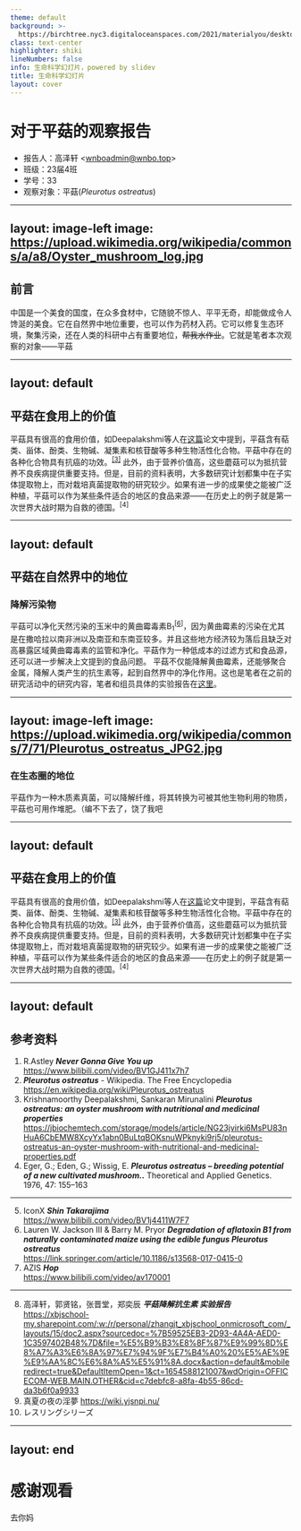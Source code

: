 ```yaml
---
theme: default
background: >-
  https://birchtree.nyc3.digitaloceanspaces.com/2021/materialyou/desktop/material_you_desktop_1.png
class: text-center
highlighter: shiki
lineNumbers: false
info: 生命科学幻灯片，powered by slidev
title: 生命科学幻灯片
layout: cover
---
```


# 对于平菇的观察报告

- 报告人：高泽轩 <[wnboadmin@wnbo.top](mailto:wnboadmin@wnbo.top)>
- 班级：23届4班
- 学号：33
- 观察对象：平菇(*Pleurotus ostreatus*)

---
layout: image-left
image: https://upload.wikimedia.org/wikipedia/commons/a/a8/Oyster_mushroom_log.jpg
---

## 前言
中国是一个美食的国度，在众多食材中，它随貌不惊人、平平无奇，却能做成令人馋涎的美食。它在自然界中地位重要，也可以作为药材入药。它可以修复生态环境，聚集污染，还在人类的科研中占有重要地位，~~帮我水作业~~。它就是笔者本次观察的对象——平菇

---
layout: default
---
## 平菇在食用上的价值

平菇具有很高的食用价值，如Deepalakshmi等人在[这篇](https://jbiochemtech.com/storage/models/article/NG23jvirki6MsPU83nHuA6CbEMW8XcyYx1abn0BuLtqBOKsnuWPknyki9rj5/pleurotus-ostreatus-an-oyster-mushroom-with-nutritional-and-medicinal-properties.pdf)论文中提到，平菇含有萜类、甾体、酚类、⽣物碱、凝集素和核苷酸等多种⽣物活性化合物。平菇中存在的各种化合物具有抗癌的功效。<sup>[[3]](https://jbiochemtech.com/storage/models/article/NG23jvirki6MsPU83nHuA6CbEMW8XcyYx1abn0BuLtqBOKsnuWPknyki9rj5/pleurotus-ostreatus-an-oyster-mushroom-with-nutritional-and-medicinal-properties.pdf)</sup>
此外，由于营养价值⾼，这些蘑菇可以为抵抗营养不良疾病提供重要⽀持。但是，目前的资料表明，⼤多数研究计划都集中在⼦实体提取物上，⽽对栽培真菌提取物的研究较少。如果有进一步的成果使之能被广泛种植，平菇可以作为某些条件适合的地区的食品来源——在历史上的例子就是第一次世界大战时期为自救的德国。<sup>[4]</sup>

---
layout: default
---
## 平菇在自然界中的地位

### 降解污染物

平菇可以净化天然污染的玉米中的黄曲霉毒素B<sub>1</sub><sup>[[6](https://link.springer.com/article/10.1186/s13568-017-0415-0)]</sup>，因为黄曲霉素的污染在尤其是在撒哈拉以南非洲以及南亚和东南亚较多。并且这些地方经济较为落后且缺乏对高暴露区域黄曲霉毒素的监管和净化。平菇作为一种低成本的过滤方式和食品源，还可以进一步解决上文提到的食品问题。
平菇不仅能降解黄曲霉素，还能够聚合金属，降解人类产生的抗生素等，起到自然界中的净化作用。这也是笔者在之前的研究活动中的研究内容，笔者和组员具体的实验报告在[这里](https://xbjschool-my.sharepoint.com/:w:/r/personal/zhangjt_xbjschool_onmicrosoft_com/_layouts/15/doc2.aspx?sourcedoc=%7B59525EB3-2D93-4A4A-AED0-1C3597402B48%7D&file=%E5%B9%B3%E8%8F%87%E9%99%8D%E8%A7%A3%E6%8A%97%E7%94%9F%E7%B4%A0%20%E5%AE%9E%E9%AA%8C%E6%8A%A5%E5%91%8A.docx&action=default&mobileredirect=true&DefaultItemOpen=1&ct=1654588121007&wdOrigin=OFFICECOM-WEB.MAIN.OTHER&cid=c7debfc8-a8fa-4b55-86cd-da3b6f0a9933)。


---
layout: image-left
image: https://upload.wikimedia.org/wikipedia/commons/7/71/Pleurotus_ostreatus_JPG2.jpg
---

### 在生态圈的地位

平菇作为一种木质素真菌，可以降解纤维，将其转换为可被其他生物利用的物质，平菇也可用作堆肥。（编不下去了，饶了我吧

---
layout: default
---
## 平菇在食用上的价值

平菇具有很高的食用价值，如Deepalakshmi等人在[这篇](https://jbiochemtech.com/storage/models/article/NG23jvirki6MsPU83nHuA6CbEMW8XcyYx1abn0BuLtqBOKsnuWPknyki9rj5/pleurotus-ostreatus-an-oyster-mushroom-with-nutritional-and-medicinal-properties.pdf)论文中提到，平菇含有萜类、甾体、酚类、⽣物碱、凝集素和核苷酸等多种⽣物活性化合物。平菇中存在的各种化合物具有抗癌的功效。<sup>[[3]](https://jbiochemtech.com/storage/models/article/NG23jvirki6MsPU83nHuA6CbEMW8XcyYx1abn0BuLtqBOKsnuWPknyki9rj5/pleurotus-ostreatus-an-oyster-mushroom-with-nutritional-and-medicinal-properties.pdf)</sup>
此外，由于营养价值⾼，这些蘑菇可以为抵抗营养不良疾病提供重要⽀持。但是，目前的资料表明，⼤多数研究计划都集中在⼦实体提取物上，⽽对栽培真菌提取物的研究较少。如果有进一步的成果使之能被广泛种植，平菇可以作为某些条件适合的地区的食品来源——在历史上的例子就是第一次世界大战时期为自救的德国。<sup>[4]</sup>

---
layout: default
---
## 参考资料

1. R.Astley ***Never Gonna Give You up*** <br>https://www.bilibili.com/video/BV1GJ411x7h7
2. ***Pleurotus ostreatus*** - Wikipedia. The Free Encyclopedia <br>https://en.wikipedia.org/wiki/Pleurotus_ostreatus
3. Krishnamoorthy Deepalakshmi, Sankaran Mirunalini ***Pleurotus ostreatus: an oyster mushroom with nutritional and
medicinal properties*** <br>https://jbiochemtech.com/storage/models/article/NG23jvirki6MsPU83nHuA6CbEMW8XcyYx1abn0BuLtqBOKsnuWPknyki9rj5/pleurotus-ostreatus-an-oyster-mushroom-with-nutritional-and-medicinal-properties.pdf
4. Eger, G.; Eden, G.; Wissig, E. ***Pleurotus ostreatus – breeding potential of a new cultivated mushroom..*** Theoretical and Applied Genetics. 1976, 47: 155–163

---
 
5. IconX ***Shin Takarajima*** <br>https://www.bilibili.com/video/BV1j4411W7F7
6. Lauren W. Jackson III & Barry M. Pryor ***Degradation of aflatoxin B1 from naturally contaminated maize using the edible fungus Pleurotus ostreatus*** <br>https://link.springer.com/article/10.1186/s13568-017-0415-0
7. AZIS ***Hop***<br> https://www.bilibili.com/video/av170001

---

8. 高泽轩，郭贤铭，张晋堂，郑奕辰 ***平菇降解抗生素 实验报告*** <br> https://xbjschool-my.sharepoint.com/:w:/r/personal/zhangjt_xbjschool_onmicrosoft_com/_layouts/15/doc2.aspx?sourcedoc=%7B59525EB3-2D93-4A4A-AED0-1C3597402B48%7D&file=%E5%B9%B3%E8%8F%87%E9%99%8D%E8%A7%A3%E6%8A%97%E7%94%9F%E7%B4%A0%20%E5%AE%9E%E9%AA%8C%E6%8A%A5%E5%91%8A.docx&action=default&mobileredirect=true&DefaultItemOpen=1&ct=1654588121007&wdOrigin=OFFICECOM-WEB.MAIN.OTHER&cid=c7debfc8-a8fa-4b55-86cd-da3b6f0a9933
9.  真夏の夜の淫夢 https://wiki.yjsnpi.nu/
10. レスリングシリーズ


---
layout: end
---


# 感谢观看
去你妈

